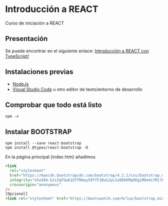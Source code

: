 # Introducción a REACT
Curso de iniciación a REACT
## Presentación
Se puede encontrar en el siguiente enlace: [Introducción a REACT con TypeScript!](https://prezi.com/7oa2frl1vls0/?token=2cd8063434a922f09fdd1482108d2c43eadebe3023bf510be4a47753af6b4520&utm_campaign=share&utm_medium=copy&rc=ex0share)
## Instalaciones previas
- [NodeJs](https://nodejs.org/en/)
- [Visual Studio Code](https://code.visualstudio.com/) u otro editor de texto/entorno de desarrollo
## Comprobar que todo está listo
```shell
npm -v
```
## Instalar BOOTSTRAP
```shell
npm install --save react-bootstrap
npm install @types/react-bootstrap -D
```

En la página principal (index.htm) añadimos

```html
<link
  rel="stylesheet"
  href="https://maxcdn.bootstrapcdn.com/bootstrap/4.2.1/css/bootstrap.min.css"
  integrity="sha384-GJzZqFGwb1QTTN6wy59ffF1BuGJpLSa9DkKMp0DgiMDm4iYMj70gZWKYbI706tWS"
  crossorigin="anonymous"
/>
[Opcional]
<link rel="stylesheet" href="https://bootswatch.com/4/lux/bootstrap.min.css" crossorigin="anonymous"/>
```
